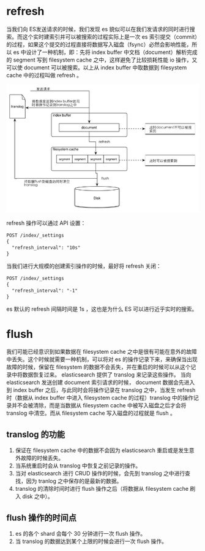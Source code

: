 # refresh
当我们向 ES发送请求的时候，我们发现 es 貌似可以在我们发请求的同时进行搜索。而这个实时建索引并可以被搜索的过程实际上是一次 es 索引提交（commit）的过程，如果这个提交的过程直接将数据写入磁盘（fsync）必然会影响性能，所以 es 中设计了一种机制，即：先将 index buffer 中文档（document）解析完成的 segment 写到 filesystem cache 之中，这样避免了比较损耗性能 io 操作，又可以使 document 可以被搜索。以上从 index buffer 中取数据到 filesystem cache 中的过程叫做 refresh 。

![](images/refresh&flush.jpg)

refresh 操作可以通过 API 设置：
```
POST /index/_settings
{
  "refresh_interval": "10s"
}
```

当我们进行大规模的创建索引操作的时候，最好将 refresh 关闭：
```
POST /index/_settings
{
  "refresh_interval": "-1"
}
```
 
es 默认的 refresh 间隔时间是 1s ，这也是为什么 ES 可以进行近乎实时的搜索。
 
# flush
我们可能已经意识到如果数据在 filesystem cache 之中是很有可能在意外的故障中丢失。这个时候就需要一种机制，可以将对 es 的操作记录下来，来确保当出现故障的时候，保留在 filesystem 的数据不会丢失，并在重启的时候可以从这个记录中将数据恢复过来。 elasticsearch 提供了 translog 来记录这些操作。
当向 elasticsearch 发送创建 document 索引请求的时候， document 数据会先进入到 index buffer 之后，与此同时会将操作记录在 translog 之中，当发生 refresh 时（数据从 index buffer 中进入 filesystem cache 的过程）translog 中的操作记录并不会被清除，而是当数据从 filesystem cache 中被写入磁盘之后才会将 translog 中清空。而从 filesystem cache 写入磁盘的过程就是 flush 。

## translog 的功能
1. 保证在 filesystem cache 中的数据不会因为 elasticsearch 重启或是发生意外故障的时候丢失。
2. 当系统重启时会从 translog 中恢复之前记录的操作。
3. 当对 elasticsearch 进行 CRUD 操作的时候，会先到 translog 之中进行查找，因为 tranlog 之中保存的是最新的数据。
4. translog 的清除时间时进行 flush 操作之后（将数据从 filesystem cache 刷入 disk 之中）。
 
 
## flush 操作的时间点
1. es 的各个 shard 会每个 30 分钟进行一次 flush 操作。
2. 当 translog 的数据达到某个上限的时候会进行一次 flush 操作。
